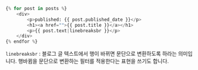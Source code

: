 ```python
{% for post in posts %}
	<div>
		<p>published: {{ post.published_date }}</p>
		<h1><a href="">{{ post.title }}</a></h1>
		<p>{{ post.text|linebreaksbr }}</p>
	</div>
{% endfor %}
```

`linebreaksbr` : 블로그 글 텍스트에서 행이 바뀌면 문단으로 변환하도록 하라는 의미입니다.
행바뀜을 문단으로 변환하는 필터를 적용한다는 표현을 쓰기도 합니다.